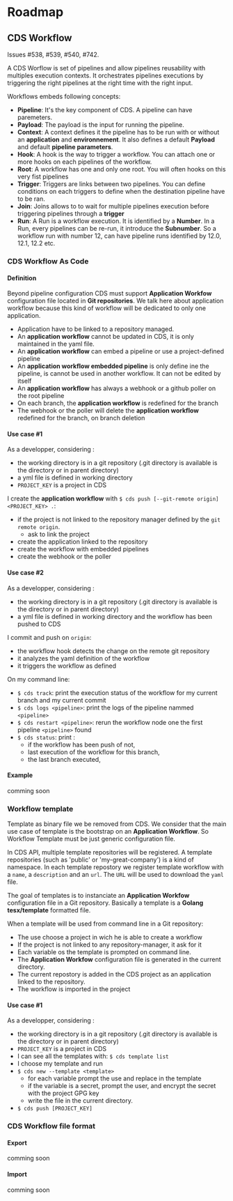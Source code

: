 # Roadmap

## CDS Workflow

Issues #538, #539, #540, #742.

A CDS Worflow is set of pipelines and allow pipelines reusability with multiples execution contexts. It orchestrates pipelines executions by triggering the right pipelines at the right time with the right input.

Workflows embeds following concepts:

- **Pipeline**: It's the key component of CDS. A pipeline can have paremeters.
- **Payload**: The payload is the input for running the pipeline.
- **Context**: A context defines it the pipeline has to be run with or without an **application** and **environnement**. It also defines a default **Payload** and default **pipeline parameters**.
- **Hook**: A hook is the way to trigger a workflow. You can attach one or more hooks on each pipelines of the workflow.
- **Root**: A workflow has one and only one root. You will often hooks on this very fist pipelines
- **Trigger**: Triggers are links between two pipelines. You can define conditions on each triggers to define when the destination pipeline have to be ran.
- **Join**: Joins allows to to wait for multiple pipelines execution before triggering pipelines through a **trigger**
- **Run**: A Run is a workflow execution. It is identified by a **Number**. In a Run, every pipelines can be re-run, it introduce the **Subnumber**. So a workflow run with number 12, can have pipeline runs identified by 12.0, 12.1, 12.2 etc.

### CDS Workflow As Code

#### Definition

Beyond pipeline configuration CDS must support **Application Workfow** configuration file located in **Git repositories**. We talk here about application workflow because this kind of workflow will be dedicated to only one application.

- Application have to be linked to a repository managed.
- An **application workflow** cannot be updated in CDS, it is only maintained in the yaml file.
- An **application workflow** can embed a pipeline or use a project-defined pipeline
- An **application workflow embedded pipeline** is only define ine the pipeline, is cannot be used in another workflow. It can not be edited by itself
- An **application workflow** has always a webhook or a github poller on the root pipeline
- On each branch, the  **application workflow** is redefined for the branch
- The webhook or the poller will delete the **application workflow** redefined for the branch, on branch deletion

#### Use case #1

As a developper, considering :

- the working directory is in a git repository (.git directory is available is the directory or in parent directory)
- a yml file is defined in working directory
- `PROJECT_KEY` is a project in CDS

I create the **application workflow** with `$ cds push [--git-remote origin] <PROJECT_KEY> .`:

- if the project is not linked to the repository manager defined by the `git remote origin`.
  - ask to link the project
- create the application linked to the repository
- create the workflow with embedded pipelines
- create the webhook or the poller

#### Use case #2

As a developper, considering :

- the working directory is in a git repository (.git directory is available is the directory or in parent directory)
- a yml file is defined in working directory and the workflow has been pushed to CDS

I commit and push on `origin`:

- the workflow hook detects the change on the remote git repository
- it analyzes the yaml definition of the workflow
- it triggers the workflow as defined

On my command line:

- `$ cds track`: print the execution status of the workflow for my current branch and my current commit 
- `$ cds logs <pipeline>`: print the logs of the pipeline nammed `<pipeline>`
- `$ cds restart <pipeline>`: rerun the workflow node one the first pipeline `<pipeline>` found
- `$ cds status`: print :
  - if the workflow has been push of not,
  - last execution of the workflow for this branch,
  - the last branch executed,

#### Example

comming soon


### Workflow template

Template as binary file we be removed from CDS. We consider that the main use case of template is the bootstrap on an **Application Workflow**. So Workflow Template must be just generic configuration file.

In CDS API, multiple template repositories will be registered. A template repositories (such as 'public' or 'my-great-company') is a kind of namespace. In each template repostory we register template workflow with a `name`, a `description` and an `url`. The `URL` will be used to download the `yaml` file.

The goal of templates is to instanciate an **Application Workfow** configuration file in a Git repository. Basically a template is a **Golang tesx/template** formatted file.

When a template will be used from command line in a Git repository:

- The use choose a project in wich he is able to create a workflow
- If the project is not linked to any repository-manager, it ask for it
- Each variable os the template is prompted on command line.
- The **Application Workfow** configuration file is generated in the current directory.
- The current repostory is added in the CDS project as an application linked to the repository.
- The workflow is imported in the project

#### Use case #1

As a developper, considering :

- the working directory is in a git repository (.git directory is available is the directory or in parent directory)
- `PROJECT_KEY` is a project in CDS
- I can see all the templates with: `$ cds template list`
- I choose my template and run
- `$ cds new --template <template>`
  - for each variable prompt the use and replace in the template
  - if the variable is a secret, prompt the user, and encrypt the secret with the project GPG key
  - write the file in the current directory.
- `$ cds push [PROJECT_KEY]`

### CDS Workflow file format

#### Export

comming soon

#### Import

comming soon 
